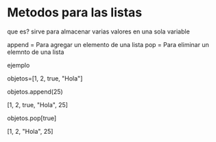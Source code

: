 # Metodos para las listas

que es?
sirve para almacenar varias valores en una sola variable 

append = Para agregar un elemento de una lista 
pop = Para eliminar un elemnto de una lista

ejemplo 

objetos=[1, 2, true, "Hola"]

objetos.append(25)

[1, 2, true, "Hola", 25]

objetos.pop[true]

[1, 2, "Hola", 25]